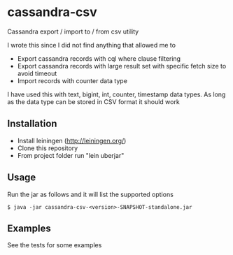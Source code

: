 # cassandra-csv

Cassandra export / import to / from csv utility

I wrote this since I did not find anything that allowed me to

* Export cassandra records with cql where clause filtering
* Export cassandra records with large result set with specific fetch size to avoid timeout
* Import records with counter data type

I have used this with text, bigint, int, counter, timestamp data types. As long as the data type can be stored
in CSV format it should work

## Installation

* Install leiningen (http://leiningen.org/)
* Clone this repository
* From project folder run "lein uberjar"

## Usage

Run the jar as follows and it will list the supported options

    $ java -jar cassandra-csv-<version>-SNAPSHOT-standalone.jar

## Examples

See the tests for some examples